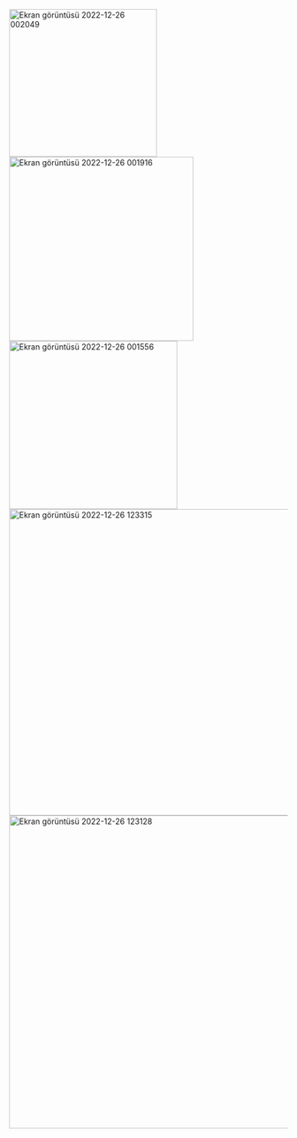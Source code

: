 <img width="267" alt="Ekran görüntüsü 2022-12-26 002049" src="https://github.com/user-attachments/assets/30f415cf-62ee-4f55-93b0-1ea71f345ee6">



<img width="333" alt="Ekran görüntüsü 2022-12-26 001916" src="https://github.com/user-attachments/assets/2546b465-1b56-4f6f-a878-66dce3494835">


<img width="304" alt="Ekran görüntüsü 2022-12-26 001556" src="https://github.com/user-attachments/assets/2053b556-3a59-420e-bff7-3697106cc506">


<img width="554" alt="Ekran görüntüsü 2022-12-26 123315" src="https://github.com/user-attachments/assets/d404770c-568f-44df-bb5e-2fe3ef9c22b3">


<img width="566" alt="Ekran görüntüsü 2022-12-26 123128" src="https://github.com/user-attachments/assets/fc2ee877-2c5d-4fc5-a54f-950e568d6aea">
